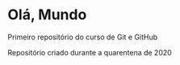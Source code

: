 # Olá, Mundo
 Primeiro repositório do curso de Git e GitHub

Repositório criado durante a quarentena de 2020